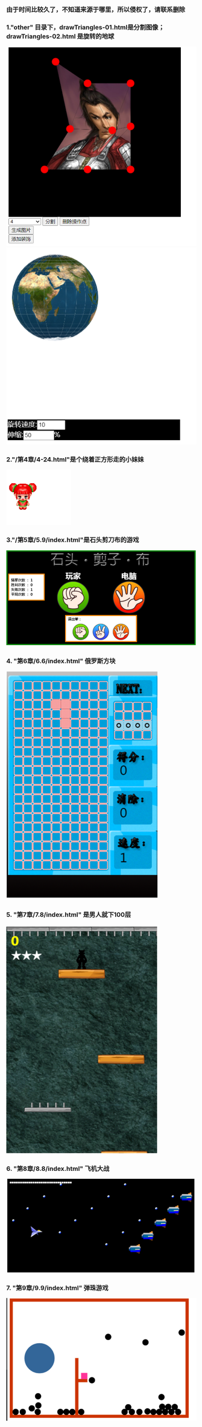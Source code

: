 ### 由于时间比较久了，不知道来源于哪里，所以侵权了，请联系删除

### 1."other" 目录下，drawTriangles-01.html是分割图像；drawTriangles-02.html 是旋转的地球  
![image](readmeImage/20230104195614.jpg) 
![image](readmeImage/20230104195151.jpg) <br/>
### 2."/第4章/4-24.html"是个绕着正方形走的小妹妹  
![image](readmeImage/20230104195925.jpg) <br/>
### 3."/第5章/5.9/index.html"是石头剪刀布的游戏  
![image](readmeImage/20230104200309.jpg) <br/>
### 4. "第6章/6.6/index.html" 俄罗斯方块  
![image](readmeImage/20230104220812.jpg) <br/>
### 5. "第7章/7.8/index.html" 是男人就下100层  
![image](readmeImage/20230104220943.jpg) <br/>
### 6. "第8章/8.8/index.html" 飞机大战  
![image](readmeImage/20230104221046.jpg) <br/>
### 7. "第9章/9.9/index.html" 弹珠游戏  
![image](readmeImage/20230104221248.jpg) <br/>

